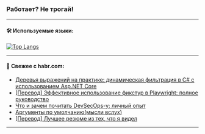### Работает? Не трогай!

---
<!--
#### 🛠️ Technical stack:

![Java](https://img.shields.io/badge/Java-informational?logo=Oracle&style=flat&logoColor=white&color=FF4500)
![Kotlin](https://img.shields.io/badge/Kotlin-informational?logo=Kotlin&style=flat&logoColor=white&color=774D97)
![TS](https://img.shields.io/badge/TypeScript-informational?logo=typeScript&style=flat&logoColor=black&color=017acc)
![Python](https://img.shields.io/badge/Python-informational?logo=Python&style=flat&logoColor=black&color=ffdd54) <br>
![Spring](https://img.shields.io/badge/Spring-informational?logo=Spring&style=flat&logoColor=white&color=6DB33F) 
![SpringBoot](https://img.shields.io/badge/SpringBoot-informational?logo=SpringBoot&style=flat&logoColor=white&color=6DB33F)
![Nest](https://img.shields.io/badge/NestJS-informational?logo=NestJS&style=flat&logoColor=white&color=E0234E) 
![NodeJS](https://img.shields.io/badge/NodeJS-informational?logo=node.js&style=flat&logoColor=white&color=70A760)<br>
![PostgreSQL](https://img.shields.io/badge/PostgreSQL-informational?logo=PostgreSQL&style=flat&logoColor=white&color=DAA520)
![MongoDB](https://img.shields.io/badge/MongoDB-informational?logo=MongoDB&style=flat&logoColor=white&color=870000)
![Apache](https://img.shields.io/badge/Apache-informational?logo=apache&style=flat&logoColor=white&color=f74e28)

___ 
-->

#### 🛠️ Используемые языки:

[![Top Langs](https://github-readme-stats-u2qms2cxw-advtsettinggmailcoms-projects.vercel.app/api/top-langs/?username=zloylis&langs_count=10&hide_title=true&title_color=e6edf3&size_weight=0.5&count_weight=0.5&layout=compact&hide_progress=true&hide_border=true&theme=dracula)](https://github.com/zloylis)

<!---


####  :octocat:&nbsp;&nbsp; Статистика:

![GitHub stats](https://github-readme-stats-u2qms2cxw-advtsettinggmailcoms-projects.vercel.app/api?username=zloylis&show_icons=true&hide_border=true&theme=dracula&title_color=e6edf3&include_all_commits=true&count_private=true&hide_rank=false&hide_title=true&rank_icon=github)
-->
---

#### 💬 Свежее с habr.com:

<!-- BLOG-POST-LIST:START -->
- [Деревья выражений на практике: динамическая фильтрация в C# с использованием Asp.NET Core](https://habr.com/ru/articles/848446/?utm_source=habrahabr&utm_medium=rss&utm_campaign=848446)
- [[Перевод] Эффективное использование фикстур в Playwright: полное руководство](https://habr.com/ru/articles/848434/?utm_source=habrahabr&utm_medium=rss&utm_campaign=848434)
- [Что и зачем почитать DevSecOps-у: личный опыт](https://habr.com/ru/companies/kaspersky/articles/845458/?utm_source=habrahabr&utm_medium=rss&utm_campaign=845458)
- [Аргументы по умолчанию&lpar;мысли вслух&rpar;](https://habr.com/ru/articles/848424/?utm_source=habrahabr&utm_medium=rss&utm_campaign=848424)
- [[Перевод] Лучшее резюме из тех, что я видел](https://habr.com/ru/companies/sportmaster_lab/articles/848408/?utm_source=habrahabr&utm_medium=rss&utm_campaign=848408)
<!-- BLOG-POST-LIST:END -->

---
